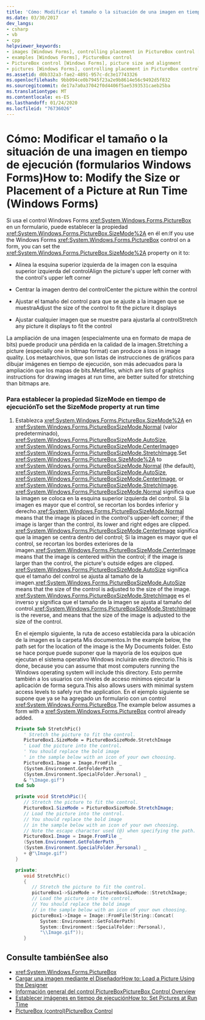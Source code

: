 ```yaml
---
title: 'Cómo: Modificar el tamaño o la situación de una imagen en tiempo de ejecución'
ms.date: 03/30/2017
dev_langs:
- csharp
- vb
- cpp
helpviewer_keywords:
- images [Windows Forms], controlling placement in PictureBox control [Windows Forms]
- examples [Windows Forms], PictureBox control
- PictureBox control [Windows Forms], picture size and alignment
- pictures [Windows Forms], controlling placement in PictureBox control [Windows Forms]
ms.assetid: d0b332a3-fae2-4891-957c-dc3e17743326
ms.openlocfilehash: 9bb094ce0b7945f23a2e9b8614e56c9492d5f832
ms.sourcegitcommit: de17a7a0a37042f0d4406f5ae5393531caeb25ba
ms.translationtype: MT
ms.contentlocale: es-ES
ms.lasthandoff: 01/24/2020
ms.locfileid: "76736026"
---
```

# <a name="how-to-modify-the-size-or-placement-of-a-picture-at-run-time-windows-forms"></a><span data-ttu-id="a4af4-102">Cómo: Modificar el tamaño o la situación de una imagen en tiempo de ejecución (formularios Windows Forms)</span><span class="sxs-lookup"><span data-stu-id="a4af4-102">How to: Modify the Size or Placement of a Picture at Run Time (Windows Forms)</span></span>
<span data-ttu-id="a4af4-103">Si usa el control Windows Forms <xref:System.Windows.Forms.PictureBox> en un formulario, puede establecer la propiedad <xref:System.Windows.Forms.PictureBox.SizeMode%2A> en él en:</span><span class="sxs-lookup"><span data-stu-id="a4af4-103">If you use the Windows Forms <xref:System.Windows.Forms.PictureBox> control on a form, you can set the <xref:System.Windows.Forms.PictureBox.SizeMode%2A> property on it to:</span></span>  
  
- <span data-ttu-id="a4af4-104">Alinea la esquina superior izquierda de la imagen con la esquina superior izquierda del control</span><span class="sxs-lookup"><span data-stu-id="a4af4-104">Align the picture's upper left corner with the control's upper left corner</span></span>  
  
- <span data-ttu-id="a4af4-105">Centrar la imagen dentro del control</span><span class="sxs-lookup"><span data-stu-id="a4af4-105">Center the picture within the control</span></span>  
  
- <span data-ttu-id="a4af4-106">Ajustar el tamaño del control para que se ajuste a la imagen que se muestra</span><span class="sxs-lookup"><span data-stu-id="a4af4-106">Adjust the size of the control to fit the picture it displays</span></span>  
  
- <span data-ttu-id="a4af4-107">Ajustar cualquier imagen que se muestre para ajustarla al control</span><span class="sxs-lookup"><span data-stu-id="a4af4-107">Stretch any picture it displays to fit the control</span></span>  
  
 <span data-ttu-id="a4af4-108">La ampliación de una imagen (especialmente una en formato de mapa de bits) puede producir una pérdida en la calidad de la imagen.</span><span class="sxs-lookup"><span data-stu-id="a4af4-108">Stretching a picture (especially one in bitmap format) can produce a loss in image quality.</span></span> <span data-ttu-id="a4af4-109">Los metaarchivos, que son listas de instrucciones de gráficos para dibujar imágenes en tiempo de ejecución, son más adecuados para la ampliación que los mapas de bits.</span><span class="sxs-lookup"><span data-stu-id="a4af4-109">Metafiles, which are lists of graphics instructions for drawing images at run time, are better suited for stretching than bitmaps are.</span></span>  
  
### <a name="to-set-the-sizemode-property-at-run-time"></a><span data-ttu-id="a4af4-110">Para establecer la propiedad SizeMode en tiempo de ejecución</span><span class="sxs-lookup"><span data-stu-id="a4af4-110">To set the SizeMode property at run time</span></span>  
  
1. <span data-ttu-id="a4af4-111">Establezca <xref:System.Windows.Forms.PictureBox.SizeMode%2A> en <xref:System.Windows.Forms.PictureBoxSizeMode.Normal> (valor predeterminado), <xref:System.Windows.Forms.PictureBoxSizeMode.AutoSize>, <xref:System.Windows.Forms.PictureBoxSizeMode.CenterImage>o <xref:System.Windows.Forms.PictureBoxSizeMode.StretchImage>.</span><span class="sxs-lookup"><span data-stu-id="a4af4-111">Set <xref:System.Windows.Forms.PictureBox.SizeMode%2A> to <xref:System.Windows.Forms.PictureBoxSizeMode.Normal> (the default), <xref:System.Windows.Forms.PictureBoxSizeMode.AutoSize>, <xref:System.Windows.Forms.PictureBoxSizeMode.CenterImage>, or <xref:System.Windows.Forms.PictureBoxSizeMode.StretchImage>.</span></span> <span data-ttu-id="a4af4-112"><xref:System.Windows.Forms.PictureBoxSizeMode.Normal> significa que la imagen se coloca en la esquina superior izquierda del control. Si la imagen es mayor que el control, se recortan los bordes inferior y derecho.</span><span class="sxs-lookup"><span data-stu-id="a4af4-112"><xref:System.Windows.Forms.PictureBoxSizeMode.Normal> means that the image is placed in the control's upper-left corner; if the image is larger than the control, its lower and right edges are clipped.</span></span> <span data-ttu-id="a4af4-113"><xref:System.Windows.Forms.PictureBoxSizeMode.CenterImage> significa que la imagen se centra dentro del control; Si la imagen es mayor que el control, se recortan los bordes exteriores de la imagen.</span><span class="sxs-lookup"><span data-stu-id="a4af4-113"><xref:System.Windows.Forms.PictureBoxSizeMode.CenterImage> means that the image is centered within the control; if the image is larger than the control, the picture's outside edges are clipped.</span></span> <span data-ttu-id="a4af4-114"><xref:System.Windows.Forms.PictureBoxSizeMode.AutoSize> significa que el tamaño del control se ajusta al tamaño de la imagen.</span><span class="sxs-lookup"><span data-stu-id="a4af4-114"><xref:System.Windows.Forms.PictureBoxSizeMode.AutoSize> means that the size of the control is adjusted to the size of the image.</span></span> <span data-ttu-id="a4af4-115"><xref:System.Windows.Forms.PictureBoxSizeMode.StretchImage> es el inverso y significa que el tamaño de la imagen se ajusta al tamaño del control.</span><span class="sxs-lookup"><span data-stu-id="a4af4-115"><xref:System.Windows.Forms.PictureBoxSizeMode.StretchImage> is the reverse, and means that the size of the image is adjusted to the size of the control.</span></span>  
  
     <span data-ttu-id="a4af4-116">En el ejemplo siguiente, la ruta de acceso establecida para la ubicación de la imagen es la carpeta Mis documentos.</span><span class="sxs-lookup"><span data-stu-id="a4af4-116">In the example below, the path set for the location of the image is the My Documents folder.</span></span> <span data-ttu-id="a4af4-117">Esto se hace porque puede suponer que la mayoría de los equipos que ejecutan el sistema operativo Windows incluirán este directorio.</span><span class="sxs-lookup"><span data-stu-id="a4af4-117">This is done, because you can assume that most computers running the Windows operating system will include this directory.</span></span> <span data-ttu-id="a4af4-118">Esto permite también a los usuarios con niveles de acceso mínimos ejecutar la aplicación de forma segura.</span><span class="sxs-lookup"><span data-stu-id="a4af4-118">This also allows users with minimal system access levels to safely run the application.</span></span> <span data-ttu-id="a4af4-119">En el ejemplo siguiente se supone que ya se ha agregado un formulario con un control <xref:System.Windows.Forms.PictureBox>.</span><span class="sxs-lookup"><span data-stu-id="a4af4-119">The example below assumes a form with a <xref:System.Windows.Forms.PictureBox> control already added.</span></span>  
  
    ```vb  
    Private Sub StretchPic()  
       ' Stretch the picture to fit the control.  
       PictureBox1.SizeMode = PictureBoxSizeMode.StretchImage  
       ' Load the picture into the control.  
       ' You should replace the bold image   
       ' in the sample below with an icon of your own choosing.  
       PictureBox1.Image = Image.FromFile _  
       (System.Environment.GetFolderPath _  
       (System.Environment.SpecialFolder.Personal) _  
       & "\Image.gif")  
    End Sub  
    ```  
  
    ```csharp  
    private void StretchPic(){  
       // Stretch the picture to fit the control.  
       PictureBox1.SizeMode = PictureBoxSizeMode.StretchImage;  
       // Load the picture into the control.  
       // You should replace the bold image   
       // in the sample below with an icon of your own choosing.  
       // Note the escape character used (@) when specifying the path.  
       PictureBox1.Image = Image.FromFile _  
       (System.Environment.GetFolderPath _  
       (System.Environment.SpecialFolder.Personal) _  
       + @"\Image.gif")  
    }  
    ```  
  
    ```cpp  
    private:  
       void StretchPic()  
       {  
          // Stretch the picture to fit the control.  
          pictureBox1->SizeMode = PictureBoxSizeMode::StretchImage;  
          // Load the picture into the control.  
          // You should replace the bold image   
          // in the sample below with an icon of your own choosing.  
          pictureBox1->Image = Image::FromFile(String::Concat(  
             System::Environment::GetFolderPath(  
             System::Environment::SpecialFolder::Personal),  
             "\\Image.gif"));  
       }  
    ```  
  
## <a name="see-also"></a><span data-ttu-id="a4af4-120">Consulte también</span><span class="sxs-lookup"><span data-stu-id="a4af4-120">See also</span></span>

- <xref:System.Windows.Forms.PictureBox>
- [<span data-ttu-id="a4af4-121">Cargar una imagen mediante el Diseñador</span><span class="sxs-lookup"><span data-stu-id="a4af4-121">How to: Load a Picture Using the Designer</span></span>](how-to-load-a-picture-using-the-designer-windows-forms.md)
- [<span data-ttu-id="a4af4-122">Información general del control PictureBox</span><span class="sxs-lookup"><span data-stu-id="a4af4-122">PictureBox Control Overview</span></span>](picturebox-control-overview-windows-forms.md)
- [<span data-ttu-id="a4af4-123">Establecer imágenes en tiempo de ejecución</span><span class="sxs-lookup"><span data-stu-id="a4af4-123">How to: Set Pictures at Run Time</span></span>](how-to-set-pictures-at-run-time-windows-forms.md)
- [<span data-ttu-id="a4af4-124">PictureBox (control)</span><span class="sxs-lookup"><span data-stu-id="a4af4-124">PictureBox Control</span></span>](picturebox-control-windows-forms.md)
